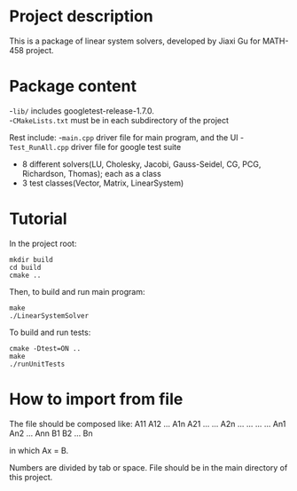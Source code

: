 # Project description
This is a package of linear system solvers, developed by Jiaxi Gu for MATH-458 project.

# Package content  
-`lib/` includes googletest-release-1.7.0.  
-`CMakeLists.txt` must be in each subdirectory of the project  

Rest include:
-`main.cpp` driver file for main program, and the UI
-`Test_RunAll.cpp` driver file for google test suite
- 8 different solvers(LU, Cholesky, Jacobi, Gauss-Seidel, CG, PCG, Richardson, Thomas); each as a class
- 3 test classes(Vector, Matrix, LinearSystem)

# Tutorial
In the project root:

    mkdir build
    cd build
    cmake ..

Then, to build and run main program:

    make
    ./LinearSystemSolver

To build and run tests:

    cmake -Dtest=ON ..
    make
    ./runUnitTests

# How to import from file
The file should be composed like:
A11 A12 ... A1n
A21 ... ... A2n
... ... ... ...
An1 An2 ... Ann
B1  B2  ... Bn

in which Ax = B.

Numbers are divided by tab or space.
File should be in the main directory of this project.